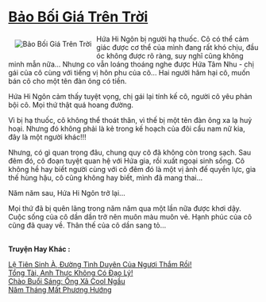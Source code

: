 <a href="https://utruyen.com/bao-boi-gia-tren-troi/23474/" title="Bảo Bối Giá Trên Trời"><h1>Bảo Bối Giá Trên Trời</h1></a><div style="display:table"><img align="right" style="float: left; padding: 10px;" src="https://utruyen.com/images/story/200x260/bao-boi-gia-tren-troi.jpg" alt="Bảo Bối Giá Trên Trời">Hứa Hi Ngôn bị người hạ thuốc. Cô có thể cảm giác được cơ thể của mình đang rất khó chịu, đầu óc không được rõ ràng, suy nghĩ cũng không minh mẫn nữa... Nhưng co vẫn loáng thoáng nghe được Hứa Tâm Nhu - chị gái của cô cùng với tiếng vị hôn phu của cô... Hai người hãm hại cô, muốn bán cô cho một tên đàn ông có tiền.<p></p>Hứa Hi Ngôn cảm thấy tuyệt vọng, chị gái lại tính kế cô, người cô yêu phản bội cô. Mọi thứ thật quá hoang đường.<p></p>Vì bị hạ thuốc, cô không thể thoát thân, vì thế bị một tên đàn ông xa lạ huỷ hoại. Nhưng đó không phải là kẻ trong kế hoạch của đôi cẩu nam nữ kia, đây là một người khác!!!<p></p>Nhưng, có gì quan trọng đâu, chung quy cô đã không còn trong sạch. Sau đêm đó, cô đoạn tuyệt quan hệ với Hứa gia, rồi xuất ngoại sinh sống. Cô không hề hay biết người cùng với cô đêm đó là một vị ảnh đế quyền lực, gia thế hùng hậu, cô cũng không hay biết, mình đã mang thai...<p></p>Năm năm sau, Hứa Hi Ngôn trở lại...<p></p>Mọi thứ đã bị quên lãng trong năm năm qua một lần nữa được khơi dậy. Cuộc sống của cô dần dần trở nên muôn màu muôn vẻ. Hạnh phúc của cô cũng đã quay về. Thân thế của cô dần sang tỏ...</div><p><br><b>Truyện Hay Khác :</b></p><a href="https://utruyen.com/le-tien-sinh-a-duong-tinh-duyen-cua-nguoi-tham-roi/22446/" alt="Lệ Tiên Sinh À, Đường Tình Duyên Của Ngươi Thắm Rồi!">Lệ Tiên Sinh À, Đường Tình Duyên Của Ngươi Thắm Rồi!</a><br/><a href="https://www.flickr.com/photos/184340401@N07/48819102821/" alt="Tổng Tài, Anh Thực Không Có Đạo Lý!">Tổng Tài, Anh Thực Không Có Đạo Lý!</a><br/><a href="https://github.com/quanluxury/truyenhot/tree/master/truyenhay/16841/" alt="Chào Buổi Sáng: Ông Xã Cool Ngầu">Chào Buổi Sáng: Ông Xã Cool Ngầu</a><br/><a href="https://github.com/mlquan/truyenhay/tree/master/truyenhay/24936/" alt="Năm Tháng Mất Phương Hướng">Năm Tháng Mất Phương Hướng</a><br/>